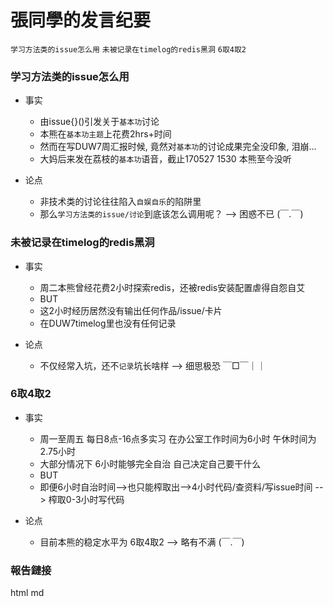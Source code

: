# 張同學的发言纪要

`学习方法类的issue怎么用` `未被记录在timelog的redis黑洞` `6取4取2` 

### 学习方法类的issue怎么用

- 事实
  + 由issue{}()引发关于`基本功`讨论[]()
  + 本熊在`基本功主题`上花费2hrs+时间
  + 然而在写DUW7周汇报时候, 竟然对`基本功`的讨论成果完全没印象, 泪崩...
  + 大妈后来发在荔枝的`基本功`语音，截止170527 1530 本熊至今没听

- 论点
  + 非技术类的讨论往往陷入`自娱自乐`的陷阱里
  + 那么`学习方法类的issue/讨论`到底该怎么调用呢？ --> 困惑不已 (￣.￣)

### 未被记录在timelog的redis黑洞

- 事实
  + 周二本熊曾经花费2小时探索redis，还被redis安装配置虐得自怨自艾
  + BUT
  + 这2小时经历居然没有输出任何作品/issue/卡片
  + 在DUW7timelog里也没有任何记录

- 论点
  + 不仅经常入坑，还不`记录`坑长啥样 --> 细思极恐 ￣□￣｜｜

### 6取4取2
- 事实
  + 周一至周五 每日8点-16点多实习 在办公室工作时间为6小时 午休时间为2.75小时
  + 大部分情况下 6小时能够完全自治 自己决定自己要干什么
  + BUT
  + 即便6小时自治时间-->也只能榨取出-->4小时代码/查资料/写issue时间 --> 榨取0-3小时写代码

- 论点
  + 目前本熊的稳定水平为 6取4取2 --> 略有不满 (￣.￣)

### 報告鏈接
html[]()
md[]()